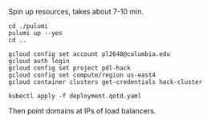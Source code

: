 
Spin up resources, takes about 7-10 min.

```
cd ./pulumi
pulumi up --yes
cd ..
```

```
gcloud config set account pl2648@columbia.edu
gcloud auth login
gcloud config set project pdl-hack
gcloud config set compute/region us-east4
gcloud container clusters get-credentials hack-cluster
```

```
kubectl apply -f deployment.qotd.yaml
```

Then point domains at IPs of load balancers.
